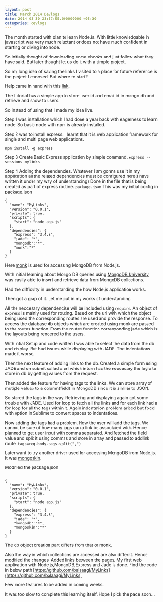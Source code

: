 ```yaml
---
layout: post
title: March 2014 Devlogs
date: 2014-03-30 23:57:55.000000000 +05:30
categories: devlogs
---
```

The month started with plan to learn [Node.js](http://nodejs.org/). With little knowledgable in javascript was very much reluctant or does not have much confident in starting or diving into node.

So initially thought of downloading some ebooks and just follow what they have said.
But later thought let us do it with a simple project.

So my long idea of saving the links I visited to a place for future reference is the project I choosed. But where to start?

Help came in hand with this [link](http://cwbuecheler.com/web/tutorials/2013/node-express-mongo/).

The tutorial has a simple app to store user id and email id in mongo db and retrieve and show to users.

So instead of using that I made my idea live.

Step 1 was installation which I had done a year back with eagerness to learn node. So basic node with npm is already installed.

Step 2 was to install [express](http://expressjs.com/). I learnt that it is web application framework for single and multi page web applications.

`npm install -g express`

Step 3 Create Basic Express application by simple command.
`express --sessions mylinks`

Step 4 Adding the dependencies.
       Whatever I am gonna use it in my application all the related dependencies must be configured here(I have written it under my way of understanding)
Done in the file that is being created as part of express routine.
`package.json`
This was my initial config in package.json
<pre><code>{
  "name": "MyLinks",
  "version": "0.0.1",
  "private": true,
  "scripts": {
    "start": "node app.js"
  },
  "dependencies": {
    "express": "3.4.8",
    "jade": "*",
    "mongodb":"*",
    "monk":"*"
  }
}</code></pre>
Here [monk](https://github.com/LearnBoost/monk) is used for accessing MongoDB from Node.js.

With initial learning about Mongo DB queries using [MongoDB University](https://education.mongodb.com) was easily able to insert and retrieve data from MongoDB collections.

Had the difficulty in understanding the how Node.js application works.

Then got a grap of it. Let me put in my works of understanding.

All the neccesary dependencise will be included using `require`.
An object of `express` is mainly used for routing.
Based on the url with which the object being used the corresponding routes are used and provide the response.
To access the database db objects which are created using monk are passed to the routes function. 
From the routes function corresponding jade which is the layouts being rendered to the users.

With intial Setup and code written I was able to select the data from the db and display. But had issues while displaying with JADE. The indentations made it worse.

Then the next feature of adding links to the db.
Created a simple form using JADE and on submit called a url which inturn has the neccesary the logic to store in db by getting values from the request.

Then added the feature for having tags to the links.
We can store array of mutiple values to a column(field) in MongoDB since it is similar to JSON.

So stored the tags in the way. Retrieving and displaying again got some trouble with JADE. Used for loop to fetch all the links and for each link had a for loop for all the tags within it. Again indentation problem arised but fixed with option in Sublime to convert spaces to indentations.

Now adding the tags had a problem. How the user will add the tags. We cannot be sure of how many tags can a link be associated with. Hence planned to get user input with comma separated. And fetched the field value and split it using commas and store in array and passed to addlink route.
`tags=req.body.tags.split(",")`

Later want to try another driver used for accessing MongoDB from Node.js. It was [mongoskin](https://www.npmjs.org/package/mongoskin).

Modified the package.json
<pre><code>
{
  "name": "MyLinks",
  "version": "0.0.1",
  "private": true,
  "scripts": {
    "start": "node app.js"
  },
  "dependencies": {
    "express": "3.4.8",
    "jade": "*",
    "mongodb":"*",
    "mongoskin":"*"
  }
}
</code></pre>

The db object creation part differs from that of monk.

Also the way in which collections are accessed are also differnt. Hence modified the changes.
Added links between the pages.
My first web application with Node.js,MongoDB,Express and Jade is done.
Find the code in below path
[https://github.com/balaaagi/MyLinks](https://github.com/balaaagi/MyLinks)

Few more features to be added in coming weeks.

It was too slow to complete this learning itself. Hope I pick the pace soon...





